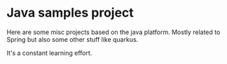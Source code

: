 # Java samples project

Here are some misc projects based on the java platform. Mostly related to Spring but also some other stuff like quarkus.

It's a constant learning effort.
